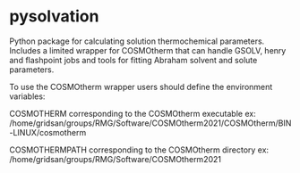 # pysolvation

Python package for calculating solution thermochemical parameters. Includes a
limited wrapper for COSMOtherm that can handle GSOLV, henry and flashpoint jobs and tools for fitting Abraham solvent and solute parameters.

To use the COSMOtherm wrapper users should define the environment variables:


COSMOTHERM corresponding to the COSMOtherm executable
ex: /home/gridsan/groups/RMG/Software/COSMOtherm2021/COSMOtherm/BIN-LINUX/cosmotherm


COSMOTHERMPATH corresponding to the COSMOtherm directory
ex: /home/gridsan/groups/RMG/Software/COSMOtherm2021
